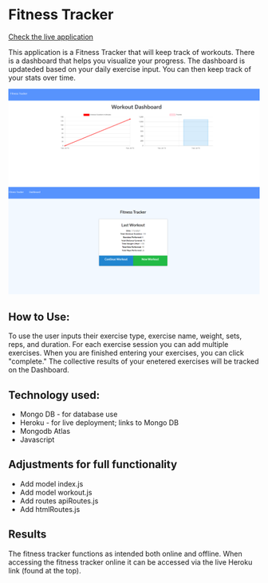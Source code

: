 # Fitness Tracker

[Check the live application](https://fitness-tracker98876.herokuapp.com)

This application is a Fitness Tracker that will keep track of workouts. There is a dashboard that helps you visualize your progress. The dashboard is updateded based on your daily exercise input. You can then keep track of your stats over time.

<img src= "https://github.com/Hannybiggs/fitness-tracker/blob/main/Assets/screenshot1.png">
<img src= "https://github.com/Hannybiggs/fitness-tracker/blob/main/Assets/screenshot2.png">

## How to Use:
To use the user inputs their exercise type, exercise name, weight, sets, reps, and duration. For each exercise session you can add multiple exercises. When you are finished entering your exercises, you can click "complete." The collective results of your enetered exercises will be tracked on the Dashboard.

## Technology used:
- Mongo DB - for database use
- Heroku - for live deployment; links to Mongo DB
- Mongodb Atlas
- Javascript


## Adjustments for full functionality
- Add model index.js
- Add model workout.js
- Add routes apiRoutes.js
- Add htmlRoutes.js


## Results
The fitness tracker functions as intended both online and offline. When accessing the fitness tracker online it can be accessed via the live Heroku link (found at the top).